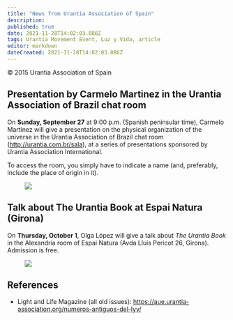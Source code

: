 ```yaml
---
title: "News from Urantia Association of Spain"
description: 
published: true
date: 2021-11-28T14:02:03.086Z
tags: Urantia Movement Event, Luz y Vida, article
editor: markdown
dateCreated: 2021-11-28T14:02:03.086Z
---
```


<p class="v-card v-sheet theme--light gray lighten-3 px-2">© 2015 Urantia Association of Spain</p>


## Presentation by Carmelo Martinez in the Urantia Association of Brazil chat room

On **Sunday, September 27** at 9:00 p.m. (Spanish peninsular time), Carmelo Martínez will give a presentation on the physical organization of the universe in the Urantia Association of Brazil chat room (http://urantia.com.br/sala), at a series of presentations sponsored by Urantia Association International.

To access the room, you simply have to indicate a name (and, preferably, include the place of origin in it).

<figure id="Figure_1" class="image urantiapedia">
<img src="/image/article/Luz_y_Vida/LyV41/14.jpg">
</figure>

## Talk about The Urantia Book at Espai Natura (Girona)

On **Thursday, October 1**, Olga López will give a talk about _The Urantia Book_ in the Alexandria room of Espai Natura (Avda Lluís Pericot 26, Girona). Admission is free.

<figure id="Figure_1" class="image urantiapedia">
<img src="/image/article/Luz_y_Vida/LyV41/15.jpg">
</figure>


## References

- Light and Life Magazine (all old issues): https://aue.urantia-association.org/numeros-antiguos-del-lyv/


